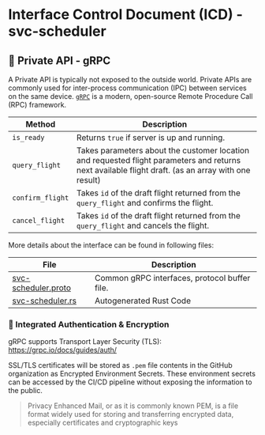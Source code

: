 # Interface Control Document (ICD) - svc-scheduler

## 🤝 Private API - gRPC

A Private API is typically not exposed to the outside world. Private APIs are commonly used for inter-process communication (IPC) between services on the same device.
[`gRPC`](https://grpc.io/) is a modern, open-source Remote Procedure Call (RPC) framework.


Method | Description
---- | -----
`is_ready` | Returns `true` if server is up and running.
`query_flight` | Takes parameters about the customer location and requested flight parameters and returns next available flight draft. (as an array with one result)
`confirm_flight` | Takes `id` of the draft flight returned from the `query_flight` and confirms the flight.
`cancel_flight` | Takes `id` of the draft flight returned from the `query_flight` and cancels the flight.

More details about the interface can be found in following files:

File | Description
---- | -----
[svc-scheduler.proto](../proto/svc-scheduler-grpc.proto) | Common gRPC interfaces, protocol buffer file.
[svc-scheduler.rs](../server/src/grpc.rs) | Autogenerated Rust Code

### :space_invader: Integrated Authentication & Encryption

gRPC supports Transport Layer Security (TLS): https://grpc.io/docs/guides/auth/

SSL/TLS certificates will be stored as `.pem` file contents in the GitHub organization as Encrypted Environment Secrets. These environment secrets can be accessed by the CI/CD pipeline without exposing the information to the public.

> Privacy Enhanced Mail, or as it is commonly known PEM, is a file format widely used for storing and transferring encrypted data, especially certificates and cryptographic keys
